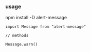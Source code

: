 ### usage
npm install -D alert-message

```
import Message from "alert-message"

// methods
 
Message.warn()
```
